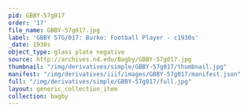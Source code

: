 ```yaml
---
pid: GBBY-57g017
order: '17'
file_name: GBBY-57g017.jpg
label: 'GBBY 57G/017: Burke: Football Player - c1930s'
_date: 1930s
object_type: glass plate negative
source: http://archives.nd.edu/Bagby/GBBY-57g017.jpg
thumbnail: "/img/derivatives/simple/GBBY-57g017/thumbnail.jpg"
manifest: "/img/derivatives/iiif/images/GBBY-57g017/manifest.json"
full: "/img/derivatives/simple/GBBY-57g017/full.jpg"
layout: generic_collection_item
collection: bagby
---
```


